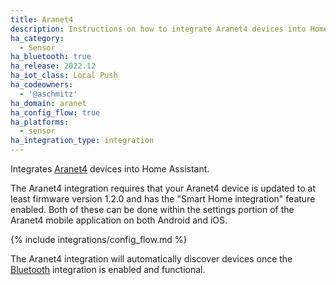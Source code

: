 ```yaml
---
title: Aranet4
description: Instructions on how to integrate Aranet4 devices into Home Assistant.
ha_category:
  - Sensor
ha_bluetooth: true
ha_release: 2022.12
ha_iot_class: Local Push
ha_codeowners:
  - '@aschmitz'
ha_domain: aranet
ha_config_flow: true
ha_platforms:
  - sensor
ha_integration_type: integration
---
```


Integrates [Aranet4](https://aranet.com/products/aranet4/) devices into Home Assistant.

The Aranet4 integration requires that your Aranet4 device is updated to at least firmware version 1.2.0 and has the "Smart Home integration" feature enabled. Both of these can be done within the settings portion of the Aranet4 mobile application on both Android and iOS.

{% include integrations/config_flow.md %}

The Aranet4 integration will automatically discover devices once the [Bluetooth](/integrations/bluetooth) integration is enabled and functional.
